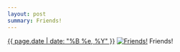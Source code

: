 ```yaml
---
layout: post
summary: Friends!
---
```


<p>
  <time><a href="/426">{{ page.date | date: "%B %e, %Y" }}</a></time>
  <a href="/426"><img src="{{ site.assets_url }}/426-640.jpg" srcset="{{ site.assets_url }}/426-1280.jpg 1280w, {{ site.assets_url }}/426-960.jpg 960w, {{ site.assets_url }}/426-640.jpg 640w, {{ site.assets_url }}/426-320.jpg 320w" sizes="(min-width: 700px) 50vw, calc(100vw - 2rem)" alt="Friends!" /></a>
  <span>Friends!</span>
</p>
